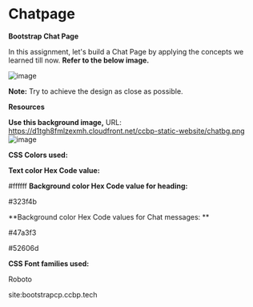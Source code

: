 # Chatpage

**Bootstrap Chat Page**

In this assignment, let's build a Chat Page by applying the concepts we learned till now.
**Refer to the below image.**


![image](https://github.com/P-Joel-Prakash/Bootstrp-chatpage/assets/135586760/2976f969-c541-4311-8d18-a3ae1e508e17)

**Note:**
Try to achieve the design as close as possible.

**Resources**

**Use this background image,**
URL: https://d1tgh8fmlzexmh.cloudfront.net/ccbp-static-website/chatbg.png
 ![image](https://github.com/P-Joel-Prakash/Bootstrp-chatpage/assets/135586760/b3798289-76e1-443d-93ed-636c4daacca3)
 
**CSS Colors used:**

**Text color Hex Code value:**

#ffffff
**Background color Hex Code value for heading:**

#323f4b

**Background color Hex Code values for Chat messages:
**

#47a3f3

#52606d


**CSS Font families used:**

Roboto

site:bootstrapcp.ccbp.tech
